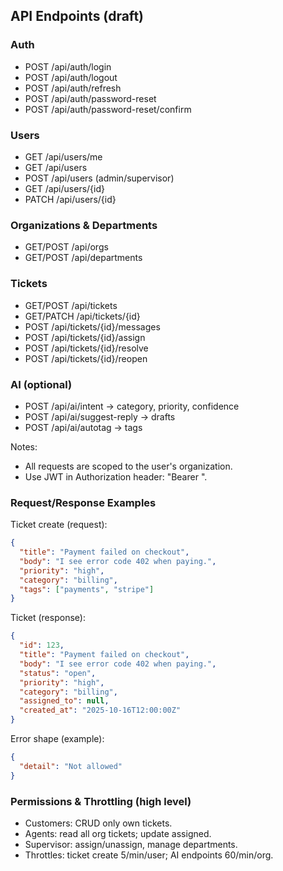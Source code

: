 ## API Endpoints (draft)

### Auth
- POST /api/auth/login
- POST /api/auth/logout
- POST /api/auth/refresh
- POST /api/auth/password-reset
- POST /api/auth/password-reset/confirm

### Users
- GET /api/users/me
- GET /api/users
- POST /api/users (admin/supervisor)
- GET /api/users/{id}
- PATCH /api/users/{id}

### Organizations & Departments
- GET/POST /api/orgs
- GET/POST /api/departments

### Tickets
- GET/POST /api/tickets
- GET/PATCH /api/tickets/{id}
- POST /api/tickets/{id}/messages
- POST /api/tickets/{id}/assign
- POST /api/tickets/{id}/resolve
- POST /api/tickets/{id}/reopen

### AI (optional)
- POST /api/ai/intent            -> category, priority, confidence
- POST /api/ai/suggest-reply     -> drafts
- POST /api/ai/autotag           -> tags

Notes:
- All requests are scoped to the user's organization.
- Use JWT in Authorization header: "Bearer <token>".

### Request/Response Examples

Ticket create (request):
```json
{
  "title": "Payment failed on checkout",
  "body": "I see error code 402 when paying.",
  "priority": "high",
  "category": "billing",
  "tags": ["payments", "stripe"]
}
```

Ticket (response):
```json
{
  "id": 123,
  "title": "Payment failed on checkout",
  "body": "I see error code 402 when paying.",
  "status": "open",
  "priority": "high",
  "category": "billing",
  "assigned_to": null,
  "created_at": "2025-10-16T12:00:00Z"
}
```

Error shape (example):
```json
{
  "detail": "Not allowed"
}
```

### Permissions & Throttling (high level)
- Customers: CRUD only own tickets.
- Agents: read all org tickets; update assigned.
- Supervisor: assign/unassign, manage departments.
- Throttles: ticket create 5/min/user; AI endpoints 60/min/org.


